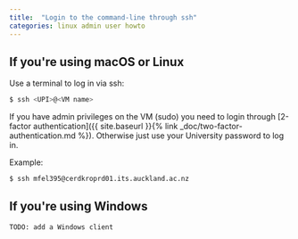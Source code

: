 ```yaml
---
title:  "Login to the command-line through ssh"
categories: linux admin user howto
---
```


## If you're using macOS or Linux

Use a terminal to log in via ssh:

```bash
$ ssh <UPI>@<VM name>
```

If you have admin privileges on the VM (sudo) you need to login through [2-factor authentication]({{ site.baseurl }}{% link _doc/two-factor-authentication.md %}). Otherwise just use your University password to log in.

Example:

```bash
$ ssh mfel395@cerdkroprd01.its.auckland.ac.nz
```

## If you're using Windows
```
TODO: add a Windows client
```
